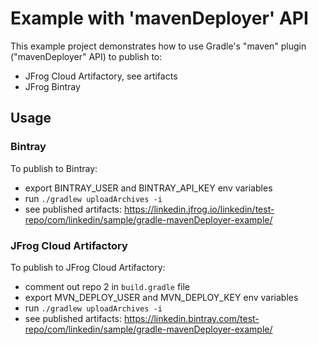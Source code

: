 # Example with 'mavenDeployer' API

This example project demonstrates how to use Gradle's "maven" plugin ("mavenDeployer" API) to publish to:
 - JFrog Cloud Artifactory, see artifacts
 - JFrog Bintray

## Usage

### Bintray

To publish to Bintray:
 - export BINTRAY_USER and BINTRAY_API_KEY env variables
 - run ```./gradlew uploadArchives -i```
 - see published artifacts: https://linkedin.jfrog.io/linkedin/test-repo/com/linkedin/sample/gradle-mavenDeployer-example/    

### JFrog Cloud Artifactory

To publish to JFrog Cloud Artifactory:
 - comment out repo 2 in ```build.gradle``` file
 - export MVN_DEPLOY_USER and MVN_DEPLOY_KEY  env variables
 - run ```./gradlew uploadArchives -i```
 - see published artifacts: https://linkedin.bintray.com/test-repo/com/linkedin/sample/gradle-mavenDeployer-example/